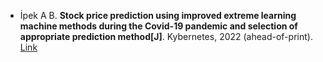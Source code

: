 * İpek A B. <b>Stock price prediction using improved extreme learning machine methods during the Covid-19 pandemic and selection of appropriate prediction method[J]</b>. Kybernetes, 2022 (ahead-of-print). [Link](https://www.emerald.com/insight/content/doi/10.1108/K-12-2021-1252/full/html)
